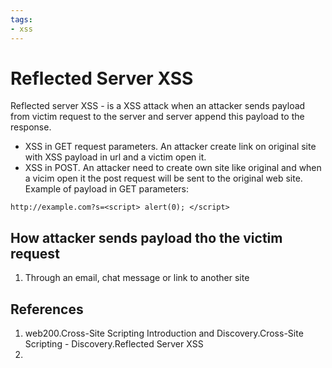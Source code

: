 ```yaml
---
tags:
- xss
---
```


# Reflected Server XSS

Reflected server XSS - is a XSS attack when an attacker sends payload from victim request to the server and server append this payload to the response. 
- XSS in GET request parameters. An attacker create link on original site with XSS payload in url and a victim open it. 
- XSS in POST. An attacker need to create own site like original and when a vicim open it the post request will be sent to the original web site. 
Example of payload in GET parameters:
```
http://example.com?s=<script> alert(0); </script>
```

## How attacker sends payload tho the victim request 
 1. Through an  email, chat message or link to another site
## References
1. web200.Cross-Site Scripting Introduction and Discovery.Cross-Site Scripting - Discovery.Reflected Server XSS
2. 